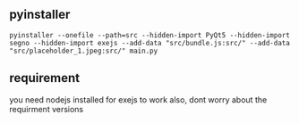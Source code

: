 ## pyinstaller
``` pyinstaller --onefile --path=src --hidden-import PyQt5 --hidden-import segno --hidden-import exejs --add-data "src/bundle.js:src/" --add-data "src/placeholder_1.jpeg:src/" main.py ```

## requirement
you need nodejs installed for exejs to work
also, dont worry about the requirment versions
